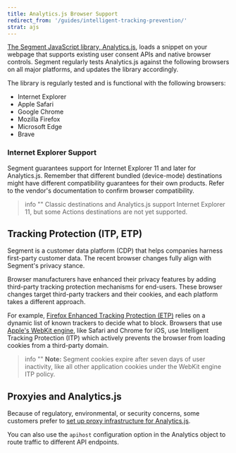 ```yaml
---
title: Analytics.js Browser Support
redirect_from: '/guides/intelligent-tracking-prevention/'
strat: ajs
---
```


[The Segment JavaScript library, Analytics.js](https://segment.com/docs/connections/sources/catalog/libraries/website/javascript/), loads a snippet on your webpage that supports existing user consent APIs and native browser controls. Segment regularly tests Analytics.js against the following browsers on all major platforms, and updates the library accordingly.

The library is regularly tested and is functional with the following browsers:

- Internet Explorer
- Apple Safari
- Google Chrome
- Mozilla Firefox
- Microsoft Edge
- Brave


### Internet Explorer Support

Segment guarantees support for Internet Explorer 11 and later for Analytics.js. Remember that different bundled (device-mode) destinations might have different compatibility guarantees for their own products. Refer to the vendor's documentation to confirm browser compatibility.

> info ""
> Classic destinations and Analytics.js support Internet Explorer 11, but some Actions destinations are not yet supported. 

## Tracking Protection (ITP, ETP)

Segment is a customer data platform (CDP) that helps companies harness first-party customer data. The recent browser changes fully align with Segment's privacy stance.

Browser manufacturers have enhanced their privacy features by adding third-party tracking protection mechanisms for end-users. These browser changes target third-party trackers and their cookies, and each platform takes a different approach.

For example, [Firefox Enhanced Tracking Protection (ETP)](https://blog.mozilla.org/blog/2020/08/04/latest-firefox-rolls-out-enhanced-tracking-protection-2-0-blocking-redirect-trackers-by-default/) relies on a dynamic list of known trackers to decide what to block. Browsers that use [Apple's WebKit engine](https://webkit.org/blog/10218/full-third-party-cookie-blocking-and-more/), like Safari and Chrome for iOS, use Intelligent Tracking Protection (ITP) which actively prevents the browser from loading cookies from a third-party domain.

> info ""
> **Note:** Segment cookies expire after seven days of user inactivity, like all other application cookies under the WebKit engine ITP policy.

## Proxyies and Analytics.js

Because of regulatory, environmental, or security concerns, some customers prefer to [set up proxy infrastructure for Analytics.js](/docs/connections/sources/catalog/libraries/website/javascript/custom-proxy/).

You can also use the `apihost` configuration option in the Analytics object to route traffic to different API endpoints.
